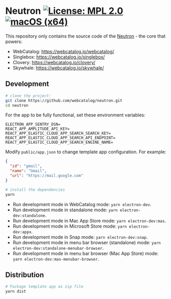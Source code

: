 # Neutron [![License: MPL 2.0](https://img.shields.io/badge/License-MPL%202.0-brightgreen.svg)](LICENSE) [![macOS (x64)](https://github.com/webcatalog/neutron/workflows/Test/badge.svg)](https://github.com/webcatalog/neutron/actions?query=workflow:%22Test%22)

This repository only contains the source code of the [Neutron](https://docs.webcatalog.io/article/23-what-is-neutron) - the core that powers:

- WebCatalog: https://webcatalog.io/webcatalog/
- Singlebox: https://webcatalog.io/singlebox/
- Clovery: https://webcatalog.io/clovery/
- Skywhale: https://webcatalog.io/skywhale/

## Development
```bash
# clone the project:
git clone https://github.com/webcatalog/neutron.git
cd neutron
```

For the app to be fully functional, set these environment variables:
```
ELECTRON_APP_SENTRY_DSN=
REACT_APP_AMPLITUDE_API_KEY=
REACT_APP_ELASTIC_CLOUD_APP_SEARCH_SEARCH_KEY=
REACT_APP_ELASTIC_CLOUD_APP_SEARCH_API_ENDPOINT=
REACT_APP_ELASTIC_CLOUD_APP_SEARCH_ENGINE_NAME=
```

Modify `public/app.json` to change template app configuration. For example:
```json
{
  "id": "gmail",
  "name": "Gmail",
  "url": "https://mail.google.com"
}
```

```bash
# install the dependencies
yarn
```

- Run development mode in WebCatalog mode: `yarn electron-dev`.
- Run development mode in standalone mode: `yarn electron-dev:standalone`.
- Run development mode in Mac App Store mode: `yarn electron-dev:mas`.
- Run development mode in Microsoft Store mode: `yarn electron-dev:appx`.
- Run development mode in Snap mode: `yarn electron-dev:snap`.
- Run development mode in menu bar browser (standalone) mode: `yarn electron-dev:standalone-menubar-browser`.
- Run development mode in menu bar browser (Mac App Store) mode: `yarn electron-dev:mas-menubar-browser`.

## Distribution

```bash
# Package template app as zip file
yarn dist
```